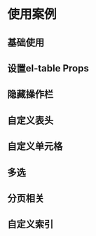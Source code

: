 # 使用案例

## 基础使用

<demo src="./demos/basic.vue" />



## 设置el-table Props
<demo src="./demos/table-props.vue" />



## 隐藏操作栏
<demo src="./demos/action.vue" />




## 自定义表头
<demo src="./demos/header.vue" />



## 自定义单元格
<demo src="./demos/slot.vue" />



## 多选
<demo src="./demos/selection.vue" />



## 分页相关
<demo src="./demos/pagination.vue" />


## 自定义索引
<demo src="./demos/index-method.vue" />

